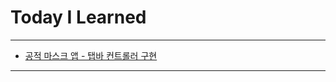 # Today I Learned

- - -

- [공적 마스크 앱 - 탭바 컨트롤러 구현](https://github.com/VincentGeranium/UsedOpenApi)

- - -
